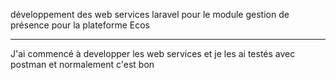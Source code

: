 développement des web services laravel pour le module gestion de présence pour la plateforme Ecos

****
J'ai commencé à developper les web services et je les ai testés avec postman et normalement c'est bon

